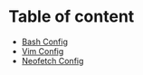 # Table of content

- [Bash Config](./bash/)
- [Vim Config](./vim/)
- [Neofetch Config](./neofetch)

